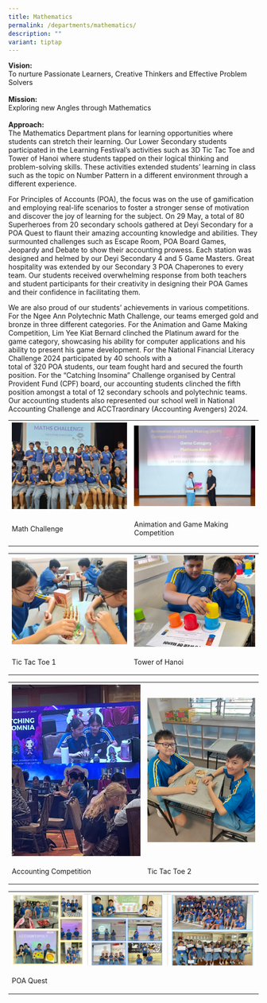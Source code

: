 ```yaml
---
title: Mathematics
permalink: /departments/mathematics/
description: ""
variant: tiptap
---
```

<p><strong>Vision:</strong> 
<br>To nurture Passionate Learners, Creative Thinkers and Effective Problem
Solvers
<br>
<br><strong>Mission:</strong> 
<br>Exploring new Angles through Mathematics
<br>
<br><strong>Approach:</strong>
<br>The Mathematics Department plans for learning opportunities where students
can stretch their learning. Our Lower Secondary students participated in
the Learning Festival’s activities such as 3D Tic Tac Toe and Tower of
Hanoi where students tapped on their logical thinking and problem-solving
skills. These activities extended students’ learning in class such as the
topic on Number Pattern in a different environment through a different
experience.</p>
<p>For Principles of Accounts (POA), the focus was on the use of gamification
and employing real-life scenarios to foster a stronger sense&nbsp;of&nbsp;motivation
and discover the joy&nbsp;of&nbsp;learning for the subject. On 29 May,
a total of 80 Superheroes from 20 secondary schools gathered at Deyi Secondary
for a POA Quest to flaunt their amazing accounting knowledge and abilities.
They surmounted challenges such as Escape Room,&nbsp;POA&nbsp;Board Games,
Jeopardy and Debate to show their accounting prowess. Each station was
designed and helmed by our Deyi Secondary 4 and 5 Game Masters. Great hospitality
was extended by our Secondary 3 POA Chaperones to every team. Our students
received overwhelming response from both teachers and student participants
for their&nbsp;creativity in designing their&nbsp;POA&nbsp;Games and their
confidence in facilitating them.</p>
<p>We are also proud of our students’ achievements in various competitions.
For the Ngee Ann Polytechnic Math Challenge, our teams emerged gold and
bronze in three different categories. For the Animation and Game Making
Competition, Lim Yee Kiat Bernard clinched the Platinum award for the game
category, showcasing his ability for computer applications and his ability
to present his game development. For the National Financial Literacy Challenge
2024 participated by 40 schools with a total&nbsp;of&nbsp;320&nbsp;POA&nbsp;students,
our team fought hard and secured the fourth position. For the “Catching
Insomina” Challenge organised by Central Provident Fund (CPF) board, our
accounting students clinched the fifth position amongst a total of 12 secondary
schools and polytechnic teams. Our accounting students also represented
our school well in National Accounting Challenge and&nbsp;ACCTraordinary
(Accounting Avengers) 2024.</p>
<table style="minWidth: 50px">
<colgroup>
<col>
<col>
</colgroup>
<tbody>
<tr>
<th rowspan="1" colspan="1">
<div class="isomer-image-wrapper">
<img style="width: 100%" height="auto" width="100%" alt="" src="/images/Departments/Mathematics/2025_Math___Math_Challenge.jpg">
</div>
</th>
<th rowspan="1" colspan="1">
<div class="isomer-image-wrapper">
<img style="width: 100%" height="auto" width="100%" alt="" src="/images/Departments/Mathematics/2025_Math___AGM__Bernard.jpg">
</div>
</th>
</tr>
<tr>
<td rowspan="1" colspan="1">
<p>Math Challenge</p>
</td>
<td rowspan="1" colspan="1">
<p>Animation and Game Making Competition</p>
</td>
</tr>
</tbody>
</table>
<table style="minWidth: 50px">
<colgroup>
<col>
<col>
</colgroup>
<tbody>
<tr>
<th rowspan="1" colspan="1">
<div class="isomer-image-wrapper">
<img style="width: 100%" height="auto" width="100%" alt="" src="/images/Departments/Mathematics/2025_Math___Tic_Tac_Toe_1.jpg">
</div>
</th>
<th rowspan="1" colspan="1">
<div class="isomer-image-wrapper">
<img style="width: 100%" height="auto" width="100%" alt="" src="/images/Departments/Mathematics/2025_Math___Tower_of_Hanoi.jpg">
</div>
</th>
</tr>
<tr>
<td rowspan="1" colspan="1">
<p>Tic Tac Toe 1</p>
</td>
<td rowspan="1" colspan="1">
<p>Tower of Hanoi</p>
</td>
</tr>
</tbody>
</table>
<table style="minWidth: 50px">
<colgroup>
<col>
<col>
</colgroup>
<tbody>
<tr>
<th rowspan="1" colspan="1">
<div class="isomer-image-wrapper">
<img style="width: 100%" height="auto" width="100%" alt="" src="/images/Departments/Mathematics/2025_Math___Accounting_Competition.jpg">
</div>
</th>
<th rowspan="1" colspan="1">
<div class="isomer-image-wrapper">
<img style="width: 100%" height="auto" width="100%" alt="" src="/images/Departments/Mathematics/2025_Math___Tic_Tac_Toe_2.jpg">
</div>
</th>
</tr>
<tr>
<td rowspan="1" colspan="1">
<p>Accounting Competition</p>
</td>
<td rowspan="1" colspan="1">
<p>Tic Tac Toe 2</p>
</td>
</tr>
</tbody>
</table>
<table style="minWidth: 25px">
<colgroup>
<col>
</colgroup>
<tbody>
<tr>
<th rowspan="1" colspan="1">
<div class="isomer-image-wrapper">
<img style="width: 100%" height="auto" width="100%" alt="" src="/images/Departments/Mathematics/2025_Math___POA_Quest.png">
</div>
</th>
</tr>
<tr>
<td rowspan="1" colspan="1">
<p>POA Quest</p>
</td>
</tr>
</tbody>
</table>
<p></p>